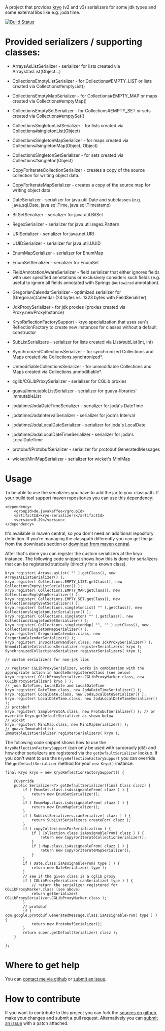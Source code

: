 A project that provides [kryo](https://github.com/EsotericSoftware/kryo) (v2 and v3) serializers for some jdk types and some external libs like e.g. joda time.

[![Build Status](https://travis-ci.org/magro/kryo-serializers.png?branch=master)](https://travis-ci.org/magro/kryo-serializers)

# Provided serializers / supporting classes:

* ArraysAsListSerializer - serializer for lists created via Arrays#asList(Object...)
* CollectionsEmptyListSerializer - for Collections#EMPTY_LIST or lists created via Collections#emptyList()
* CollectionsEmptyMapSerializer - for Collections#EMPTY_MAP or maps created via Collections#emptyMap()
* CollectionsEmptySetSerializer - for Collections#EMPTY_SET or sets created via Collections#emptySet()
* CollectionsSingletonListSerializer - for lists created via Collections#singletonList(Object)
* CollectionsSingletonMapSerializer - for maps created via Collections#singletonMap(Object, Object)
* CollectionsSingletonSetSerializer - for sets created via Collections#singleton(Object)
* CopyForIterateCollectionSerializer - creates a copy of the source collection for writing object data.
* CopyForIterateMapSerializer - creates a copy of the source map for writing object data.
* DateSerializer - serializer for java.util.Date and subclasses (e.g. java.sql.Date, java.sql.Time, java.sql.Timestamp)
* BitSetSerializer - serializer for java.util.BitSet
* RegexSerializer - serializer for java.util.regex.Pattern
* URISerializer - serializer for java.net.URI
* UUIDSerializer - serializer for java.util.UUID
* EnumMapSerializer - serializer for EnumMap
* EnumSetSerializer - serializer for EnumSet
* FieldAnnotationAwareSerializer - field serializer that either ignores fields with user specified annotations or exclusively considers such fields (e.g. useful to ignore all fields annotated with Springs `@Autowired` annotation).
* GregorianCalendarSerializer - optimized serializer for (Gregorian)Calendar (24 bytes vs. 1323 bytes with FieldSerializer)
* JdkProxySerializer - for jdk proxies (proxies created via Proxy.newProxyInstance)
* KryoReflectionFactorySupport - kryo specialization that uses sun's ReflectionFactory to create new instances for classes without a default constructor
* SubListSerializers - serializer for lists created via List#subList(int, int)
* SynchronizedCollectionsSerializer - for synchronized Collections and Maps created via Collections.synchronized*.
* UnmodifiableCollectionsSerializer - for unmodifiable Collections and Maps created via Collections.unmodifiable*.

* cglib/CGLibProxySerializer - serializer for CGLib proxies
* guava/ImmutableListSerializer - serializer for guava-libraries' ImmutableList
* jodatime/JodaDateTimeSerializer - serializer for joda's DateTime
* jodatime/JodaIntervalSerializer - serializer for joda's Interval  
* jodatime/JodaLocalDateSerializer - serializer for joda's LocalDate
* jodatime/JodaLocalDateTimeSerializer - serializer for joda's LocalDateTime
* protobuf/ProtobufSerializer - serializer for protobuf GeneratedMessages
* wicket/MiniMapSerializer - serializer for wicket's MiniMap


# Usage
To be able to use the serializers you have to add the jar to your classpath. If your build tool support maven repositories you can use this dependency:

    <dependency>
        <groupId>de.javakaffee</groupId>
        <artifactId>kryo-serializers</artifactId>
        <version>0.29</version>
    </dependency>

It's available in maven central, so you don't need an additional repository definition.
If you're managing the classpath differently you can get the jar from the downloads section or [download from maven central](http://repo1.maven.org/maven2/de/javakaffee/kryo-serializers/).

After that's done you can register the custom serializers at the kryo instance. The following code snippet shows how this is done for serializers that can be registered statically (directly for a known class).

    kryo.register( Arrays.asList( "" ).getClass(), new ArraysAsListSerializer() );
    kryo.register( Collections.EMPTY_LIST.getClass(), new CollectionsEmptyListSerializer() );
    kryo.register( Collections.EMPTY_MAP.getClass(), new CollectionsEmptyMapSerializer() );
    kryo.register( Collections.EMPTY_SET.getClass(), new CollectionsEmptySetSerializer() );
    kryo.register( Collections.singletonList( "" ).getClass(), new CollectionsSingletonListSerializer() );
    kryo.register( Collections.singleton( "" ).getClass(), new CollectionsSingletonSetSerializer() );
    kryo.register( Collections.singletonMap( "", "" ).getClass(), new CollectionsSingletonMapSerializer() );
    kryo.register( GregorianCalendar.class, new GregorianCalendarSerializer() );
    kryo.register( InvocationHandler.class, new JdkProxySerializer() );
    UnmodifiableCollectionsSerializer.registerSerializers( kryo );
    SynchronizedCollectionsSerializer.registerSerializers( kryo );

    // custom serializers for non-jdk libs

    // register CGLibProxySerializer, works in combination with the appropriate action in handleUnregisteredClass (see below)
    kryo.register( CGLibProxySerializer.CGLibProxyMarker.class, new CGLibProxySerializer( kryo ) );
    // joda DateTime, LocalDate and LocalDateTime
    kryo.register( DateTime.class, new JodaDateTimeSerializer() );
    kryo.register( LocalDate.class, new JodaLocalDateSerializer() );
    kryo.register( LocalDateTime.class, new JodaLocalDateTimeSerializer() );
    // protobuf
    kryo.register( SampleProtoA.class, new ProtobufSerializer() ); // or override Kryo.getDefaultSerializer as shown below
    // wicket
    kryo.register( MiniMap.class, new MiniMapSerializer() );
    // guava ImmutableList
    ImmutableListSerializer.registerSerializers( kryo );

The following code snippet shows how to use the `KryoReflectionFactorySupport` (can only be used with sun/oracly jdk!) and how other serializers are registered via the `getDefaultSerializer` lookup. If you don't want to use the `KryoReflectionFactorySupport` you can override the `getDefaultSerializer` method for your `new Kryo()` instance.

    final Kryo kryo = new KryoReflectionFactorySupport() {

        @Override
        public Serializer<?> getDefaultSerializer(final Class clazz) {
            if ( EnumSet.class.isAssignableFrom( clazz ) ) {
                return new EnumSetSerializer();
            }
            if ( EnumMap.class.isAssignableFrom( clazz ) ) {
                return new EnumMapSerializer();
            }
            if ( SubListSerializers.canSerialize( clazz ) ) {
                return SubListSerializers.createFor( clazz );
            }
            if ( copyCollectionsForSerialization ) {
                if ( Collection.class.isAssignableFrom( clazz ) ) {
                    return new CopyForIterateCollectionSerializer();
                }
                if ( Map.class.isAssignableFrom( clazz ) ) {
                    return new CopyForIterateMapSerializer();
                }
            }
            if ( Date.class.isAssignableFrom( type ) ) {
                return new DateSerializer( type );
            }
            // see if the given class is a cglib proxy
            if ( CGLibProxySerializer.canSerialize( type ) ) {
                // return the serializer registered for CGLibProxyMarker.class (see above)
                return getSerializer( CGLibProxySerializer.CGLibProxyMarker.class );
            }
            // protobuf
            if ( com.google.protobuf.GeneratedMessage.class.isAssignableFrom( type ) ) {
                return new ProtobufSerializer();
            }
            return super.getDefaultSerializer( clazz );
        }

    };


# Where to get help
You can [contact me via github](https://github.com/inbox/new/magro) or [submit an issue](https://github.com/magro/kryo-serializers/issues).

# How to contribute
If you want to contribute to this project you can fork the [sources on github](https://github.com/magro/kryo-serializers), make your changes and submit a pull request. Alternatively you can [submit an issue](https://github.com/magro/kryo-serializers/issues) with a patch attached.
